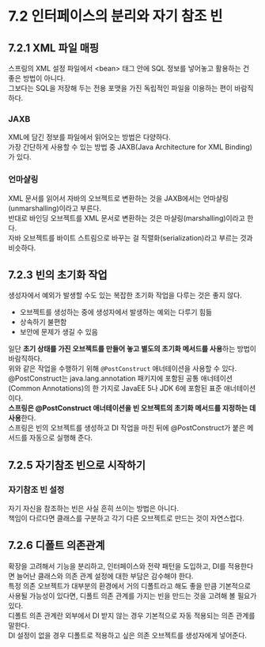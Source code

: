 # 7.2 인터페이스의 분리와 자기 참조 빈

## 7.2.1 XML 파일 매핑

스프링의 XML 설정 파일에서 \<bean> 태그 안에 SQL 정보를 넣어놓고 활용하는 건 좋은 방법이 아니다.  
그보다는 SQL을 저장해 두는 전용 포맷을 가진 독립적인 파일을 이용하는 편이 바람직하다.

### JAXB

XML에 담긴 정보를 파일에서 읽어오는 방법은 다양하다.  
가장 간단하게 사용할 수 있는 방법 중 JAXB(Java Architecture for XML Binding)가 있다.

### 언마샬링

XML 문서를 읽어서 자바의 오브젝트로 변환하는 것을 JAXB에서는 언마샬링(unmarshalling)이라고 부른다.  
반대로 바인딩 오브젝트를 XML 문서로 변환하는 것은 마샬링(marshalling)이라고 한다.  
자바 오브젝트를 바이트 스트림으로 바꾸는 걸 직렬화(serialization)라고 부르는 것과 비슷하다.

## 7.2.3 빈의 초기화 작업

생성자에서 예외가 발생할 수도 있는 복잡한 초기화 작업을 다루는 것은 좋지 않다.

- 오브젝트를 생성하는 중에 생성자에서 발생하는 예외는 다루기 힘듦
- 상속하기 불편함
- 보안에 문제가 생길 수 있음

일단 **초기 상태를 가진 오브젝트를 만들어 놓고 별도의 초기화 메서드를 사용**하는 방법이 바람직하다.  
위와 같은 작업을 수행하기 위해 `@PostConstruct` 애너테이션을 사용할 수 있다.  
@PostConstruct는 java.lang.annotation 패키지에 포함된 공통 애너테이션(Common Annotations)의 한 가지로 JavaEE 5나 JDK 6에 포함된 표준 애너테이션이다.  
**스프링은 @PostConstruct 애너테이션을 빈 오브젝트의 초기화 메서드를 지정하는 데 사용**한다.  
스프링은 빈의 오브젝트를 생성하고 DI 작업을 마친 뒤에 @PostConstruct가 붙은 메서드를 자동으로 실행해 준다.

## 7.2.5 자기참조 빈으로 시작하기

### 자기참조 빈 설정

자기 자신을 참조하는 빈은 사실 흔히 쓰이는 방법은 아니다.  
책임이 다르다면 클래스를 구분하고 각기 다른 오브젝트로 만드는 것이 자연스럽다.

## 7.2.6 디폴트 의존관계

확장을 고려해서 기능을 분리하고, 인터페이스와 전략 패턴을 도입하고, DI를 적용한다면 늘어난 클래스와 의존 관계 설정에 대한 부담은 감수해야 한다.  
특정 의존 오브젝트가 대부분의 환경에서 거의 디폴트라고 해도 좋을 만큼 기본적으로 사용될 가능성이 있다면, 디폴트 의존 관계를 가지는 빈을 만드는 것을 고려해 볼 필요가 있다.  
디폴트 의존 관계란 외부에서 DI 받지 않는 경우 기본적으로 자동 적용되는 의존 관계를 말한다.  
DI 설정이 없을 경우 디폴트로 적용하고 싶은 의존 오브젝트를 생성자에게 넣어준다.
